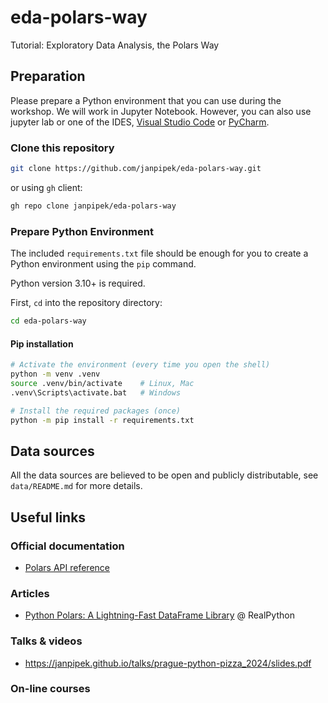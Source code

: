 # eda-polars-way

Tutorial: Exploratory Data Analysis, the Polars Way

## Preparation

Please prepare a Python environment that you can use during the workshop.
We will work in Jupyter Notebook. However, you can also use jupyter lab or one of the IDES,
[Visual Studio Code](https://code.visualstudio.com) or [PyCharm](https://www.jetbrains.com/pycharm/).

### Clone this repository

```bash
git clone https://github.com/janpipek/eda-polars-way.git
```

or using `gh` client:

```bash
gh repo clone janpipek/eda-polars-way
```

### Prepare Python Environment

The included `requirements.txt` file should be enough for you to create a Python environment
using the `pip` command.

Python version 3.10+ is required.

First, `cd` into the repository directory:

```bash
cd eda-polars-way
```

#### Pip installation

```bash
# Activate the environment (every time you open the shell)
python -m venv .venv
source .venv/bin/activate    # Linux, Mac
.venv\Scripts\activate.bat   # Windows

# Install the required packages (once)
python -m pip install -r requirements.txt
```

## Data sources

All the data sources are believed to be open and publicly distributable, 
see `data/README.md` for more details.

## Useful links

### Official documentation

- [Polars API reference](https://docs.pola.rs/py-polars/html/reference/index.html)

### Articles

- [Python Polars: A Lightning-Fast DataFrame Library](https://realpython.com/polars-python/) @ RealPython

### Talks & videos

-  https://janpipek.github.io/talks/prague-python-pizza_2024/slides.pdf

### On-line courses